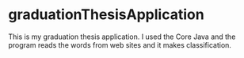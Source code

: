 # graduationThesisApplication
This is my graduation thesis application. I used the Core Java and the program reads the words from web sites and it makes classification.
